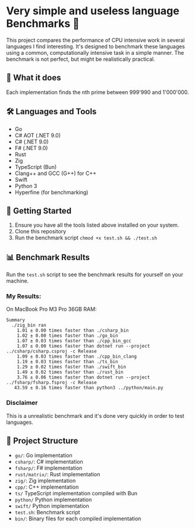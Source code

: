 # Very simple and useless language Benchmarks 🚀

This project compares the performance of CPU intensive work in several languages I find interesting. It's designed to benchmark these languages using a common, computationally intensive task in a simple manner. The benchmark is not perfect, but might be realistically practical.

## 🧮 What it does

Each implementation finds the nth prime between 999'990 and 1'000'000.

## 🛠️ Languages and Tools

- Go
- C# AOT (.NET 9.0)
- C# (.NET 9.0)
- F# (.NET 9.0)
- Rust
- Zig
- TypeScript (Bun)
- Clang++ and GCC (G++) for C++
- Swift
- Python 3
- Hyperfine (for benchmarking)

## 🚀 Getting Started

1. Ensure you have all the tools listed above installed on your system.
2. Clone this repository
3. Run the benchmark script `chmod +x test.sh && ./test.sh`

## 📊 Benchmark Results

Run the `test.sh` script to see the benchmark results for yourself on your machine.

### My Results:

On MacBook Pro M3 Pro 36GB RAM:

```
Summary
  ./zig_bin ran
    1.01 ± 0.00 times faster than ./csharp_bin
    1.02 ± 0.00 times faster than ./go_bin
    1.07 ± 0.03 times faster than ./cpp_bin_gcc
    1.07 ± 0.00 times faster than dotnet run --project ../csharp/csharp.csproj -c Release
    1.09 ± 0.03 times faster than ./cpp_bin_clang
    1.19 ± 0.03 times faster than ./ts_bin
    1.29 ± 0.02 times faster than ./swift_bin
    1.49 ± 0.02 times faster than ./rust_bin
    3.76 ± 0.06 times faster than dotnet run --project ../fsharp/fsharp.fsproj -c Release
   43.59 ± 0.16 times faster than python3 ../python/main.py
```

### Disclaimer

This is a unrealistic benchmark and it's done very quickly in order to test languages.

## 📁 Project Structure

- `go/`: Go implementation
- `csharp/`: C# implementation
- `fsharp/`: F# implementation
- `rust/matrix/`: Rust implementation
- `zig/`: Zig implementation
- `cpp/`: C++ implementation
- `ts/` TypeScript implementation compiled with Bun
- `python/` Python implementation
- `swift/` Python implementation
- `test.sh`: Benchmark script
- `bin/`: Binary files for each compiled implementation
